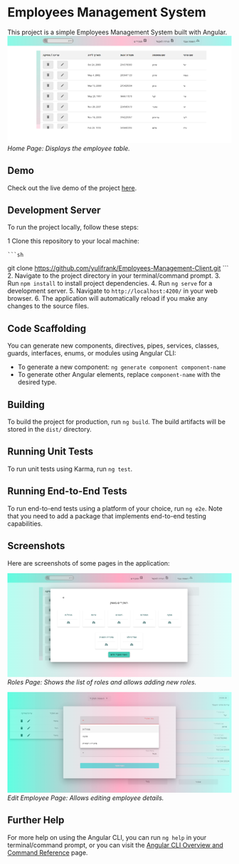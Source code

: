 # Employees Management System

This project is a simple Employees Management System built with Angular.
![Home Page](src/assets/home-page.png)
*Home Page: Displays the employee table.*

## Demo

Check out the live demo of the project [here](https://employees--management.web.app/).

## Development Server

To run the project locally, follow these steps:

1 Clone this repository to your local machine:


    ```sh
git clone https://github.com/yulifrank/Employees-Management-Client.git
    ```
2. Navigate to the project directory in your terminal/command prompt.
3. Run `npm install` to install project dependencies.
4. Run `ng serve` for a development server.
5. Navigate to `http://localhost:4200/` in your web browser.
6. The application will automatically reload if you make any changes to the source files.

## Code Scaffolding

You can generate new components, directives, pipes, services, classes, guards, interfaces, enums, or modules using Angular CLI:

- To generate a new component: `ng generate component component-name`
- To generate other Angular elements, replace `component-name` with the desired type.

## Building

To build the project for production, run `ng build`. The build artifacts will be stored in the `dist/` directory.

## Running Unit Tests

To run unit tests using Karma, run `ng test`.

## Running End-to-End Tests

To run end-to-end tests using a platform of your choice, run `ng e2e`. Note that you need to add a package that implements end-to-end testing capabilities.

## Screenshots

Here are screenshots of some pages in the application:



![Roles Page](src/assets/position.png)
*Roles Page: Shows the list of roles and allows adding new roles.*

![Edit Employee Page](src/assets/edit-employee-page.png)
*Edit Employee Page: Allows editing employee details.*

## Further Help

For more help on using the Angular CLI, you can run `ng help` in your terminal/command prompt, or you can visit the [Angular CLI Overview and Command Reference](https://angular.io/cli) page.
